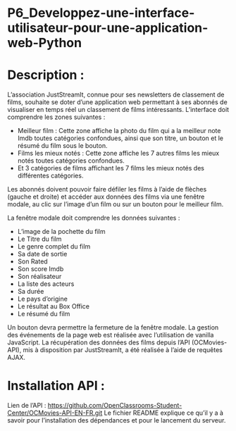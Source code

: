 # P6_Developpez-une-interface-utilisateur-pour-une-application-web-Python

# Description :
L’association JustStreamIt, connue pour ses newsletters de classement de films, souhaite se doter d’une application web permettant à ses abonnés de visualiser en temps réel un classement de films intéressants.
L’interface doit comprendre les zones suivantes : 
* Meilleur film : Cette zone affiche la photo du film qui a la meilleur note Imdb toutes catégories confondues, ainsi que son titre, un bouton et le résumé du film sous le bouton.
* Films les mieux notés : Cette zone affiche les 7 autres films les mieux notés toutes catégories confondues. 
* Et 3 catégories de films affichant les 7 films les mieux notés des différentes catégories.

Les abonnés doivent pouvoir faire défiler les films à l’aide de flèches (gauche et droite) et accéder aux données des films via une fenêtre modale, au clic sur l’image d’un film ou sur un bouton pour le meilleur film.

La fenêtre modale doit comprendre les données suivantes :
* L’image de la pochette du film
* Le Titre du film
* Le genre complet du film
* Sa date de sortie
* Son Rated
* Son score Imdb
* Son réalisateur
* La liste des acteurs
* Sa durée
* Le pays d’origine
* Le résultat au Box Office
* Le résumé du film

Un bouton devra permettre la fermeture de la fenêtre modale.
La gestion des événements de la page web est réalisée avec l’utilisation de vanilla JavaScript. La récupération des données des films depuis l’API (OCMovies-API), mis à disposition par JustStreamIt, a été réalisée à l’aide de requêtes AJAX.

# Installation API :

Lien de l’API : https://github.com/OpenClassrooms-Student-Center/OCMovies-API-EN-FR.git
Le fichier README explique ce qu’il y a à savoir pour l’installation des dépendances et pour le lancement du serveur.







